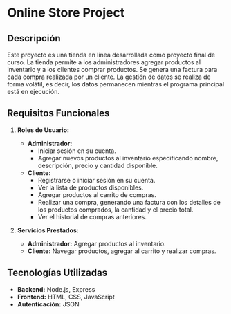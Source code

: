 # Online Store Project

## Descripción

Este proyecto es una tienda en línea desarrollada como proyecto final de curso. La tienda permite a los administradores agregar productos al inventario y a los clientes comprar productos. Se genera una factura para cada compra realizada por un cliente. La gestión de datos se realiza de forma volátil, es decir, los datos permanecen mientras el programa principal está en ejecución.

## Requisitos Funcionales

1. **Roles de Usuario:**
   - **Administrador:**
     - Iniciar sesión en su cuenta.
     - Agregar nuevos productos al inventario especificando nombre, descripción, precio y cantidad disponible.
   - **Cliente:**
     - Registrarse o iniciar sesión en su cuenta.
     - Ver la lista de productos disponibles.
     - Agregar productos al carrito de compras.
     - Realizar una compra, generando una factura con los detalles de los productos comprados, la cantidad y el precio total.
     - Ver el historial de compras anteriores.

2. **Servicios Prestados:**
   - **Administrador:** Agregar productos al inventario.
   - **Cliente:** Navegar productos, agregar al carrito y realizar compras.

## Tecnologías Utilizadas

- **Backend:** Node.js, Express
- **Frontend:** HTML, CSS, JavaScript
- **Autenticación:** JSON 
